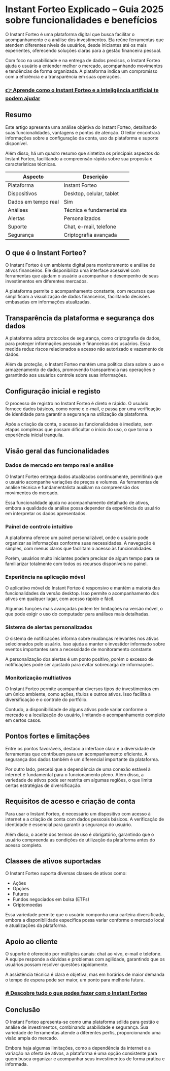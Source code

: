 # Instant Forteo Explicado – Guia 2025 sobre funcionalidades e benefícios
 
 O Instant Forteo é uma plataforma digital que busca facilitar o acompanhamento e a análise dos investimentos. Ela reúne ferramentas que atendem diferentes níveis de usuários, desde iniciantes até os mais experientes, oferecendo soluções claras para a gestão financeira pessoal.
 
 Com foco na usabilidade e na entrega de dados precisos, o Instant Forteo ajuda o usuário a entender melhor o mercado, acompanhando movimentos e tendências de forma organizada. A plataforma indica um compromisso com a eficiência e a transparência em suas operações. 
 
 ### [👉 Aprende como o Instant Forteo e a inteligência artificial te podem ajudar](https://tinyurl.com/yc5tydn9)
 ## Resumo 
 Este artigo apresenta uma análise objetiva do Instant Forteo, detalhando suas funcionalidades, vantagens e pontos de atenção. O leitor encontrará informações sobre a configuração da conta, uso da plataforma e suporte disponível.
 
 Além disso, há um quadro resumo que sintetiza os principais aspectos do Instant Forteo, facilitando a compreensão rápida sobre sua proposta e características técnicas. 
 
 | Aspecto | Descrição |
 |-----------------------|--------------------------------------|
 | Plataforma | Instant Forteo |
 | Dispositivos | Desktop, celular, tablet |
 | Dados em tempo real | Sim |
 | Análises | Técnica e fundamentalista |
 | Alertas | Personalizados |
 | Suporte | Chat, e-mail, telefone |
 | Segurança | Criptografia avançada |
 
 ## O que é o Instant Forteo? 
 O Instant Forteo é um ambiente digital para monitoramento e análise de ativos financeiros. Ele disponibiliza uma interface acessível com ferramentas que ajudam o usuário a acompanhar o desempenho de seus investimentos em diferentes mercados.
 
 A plataforma permite o acompanhamento constante, com recursos que simplificam a visualização de dados financeiros, facilitando decisões embasadas em informações atualizadas. 
 
 ## Transparência da plataforma e segurança dos dados 
 A plataforma adota protocolos de segurança, como criptografia de dados, para proteger informações pessoais e financeiras dos usuários. Essa medida reduz riscos relacionados a acesso não autorizado e vazamento de dados.
 
 Além da proteção, o Instant Forteo mantém uma política clara sobre o uso e armazenamento de dados, promovendo transparência nas operações e garantindo aos usuários controle sobre suas informações. 
 
 ## Configuração inicial e registo 
 O processo de registro no Instant Forteo é direto e rápido. O usuário fornece dados básicos, como nome e e-mail, e passa por uma verificação de identidade para garantir a segurança na utilização da plataforma.
 
 Após a criação da conta, o acesso às funcionalidades é imediato, sem etapas complexas que possam dificultar o início do uso, o que torna a experiência inicial tranquila. 
 
 ## Visão geral das funcionalidades 
 
 ### Dados de mercado em tempo real e análise 
 O Instant Forteo entrega dados atualizados continuamente, permitindo que o usuário acompanhe variações de preços e volumes. As ferramentas de análise técnica e fundamentalista auxiliam na compreensão dos movimentos do mercado.
 
 Essa funcionalidade ajuda no acompanhamento detalhado de ativos, embora a qualidade da análise possa depender da experiência do usuário em interpretar os dados apresentados. 
 
 ### Painel de controlo intuitivo 
 A plataforma oferece um painel personalizável, onde o usuário pode organizar as informações conforme suas necessidades. A navegação é simples, com menus claros que facilitam o acesso às funcionalidades.
 
 Porém, usuários muito iniciantes podem precisar de algum tempo para se familiarizar totalmente com todos os recursos disponíveis no painel. 
 
 ### Experiência na aplicação móvel 
 O aplicativo móvel do Instant Forteo é responsivo e mantém a maioria das funcionalidades da versão desktop. Isso permite o acompanhamento dos ativos em qualquer lugar, com acesso rápido e fácil.
 
 Algumas funções mais avançadas podem ter limitações na versão móvel, o que pode exigir o uso do computador para análises mais detalhadas. 
 
 ### Sistema de alertas personalizados 
 O sistema de notificações informa sobre mudanças relevantes nos ativos selecionados pelo usuário. Isso ajuda a manter o investidor informado sobre eventos importantes sem a necessidade de monitoramento constante.
 
 A personalização dos alertas é um ponto positivo, porém o excesso de notificações pode ser ajustado para evitar sobrecarga de informações. 
 
 ### Monitorização multiativos 
 O Instant Forteo permite acompanhar diversos tipos de investimentos em um único ambiente, como ações, títulos e outros ativos. Isso facilita a diversificação e o controle do portfólio.
 
 Contudo, a disponibilidade de alguns ativos pode variar conforme o mercado e a localização do usuário, limitando o acompanhamento completo em certos casos. 
 
 ## Pontos fortes e limitações 
 Entre os pontos favoráveis, destaco a interface clara e a diversidade de ferramentas que contribuem para um acompanhamento eficiente. A segurança dos dados também é um diferencial importante da plataforma.
 
 Por outro lado, percebi que a dependência de uma conexão estável à internet é fundamental para o funcionamento pleno. Além disso, a variedade de ativos pode ser restrita em algumas regiões, o que limita certas estratégias de diversificação. 
 
 ## Requisitos de acesso e criação de conta 
 Para usar o Instant Forteo, é necessário um dispositivo com acesso à internet e a criação de conta com dados pessoais básicos. A verificação de identidade é essencial para garantir a segurança do usuário.
 
 Além disso, o aceite dos termos de uso é obrigatório, garantindo que o usuário compreenda as condições de utilização da plataforma antes do acesso completo. 
 
 ## Classes de ativos suportadas 
 O Instant Forteo suporta diversas classes de ativos como: 
 - Ações 
 - Opções 
 - Futuros 
 - Fundos negociados em bolsa (ETFs) 
 - Criptomoedas 
 
 Essa variedade permite que o usuário componha uma carteira diversificada, embora a disponibilidade específica possa variar conforme o mercado local e atualizações da plataforma. 
 
 ## Apoio ao cliente 
 O suporte é oferecido por múltiplos canais: chat ao vivo, e-mail e telefone. A equipe responde a dúvidas e problemas com agilidade, garantindo que os usuários possam resolver questões rapidamente.
 
 A assistência técnica é clara e objetiva, mas em horários de maior demanda o tempo de espera pode ser maior, um ponto para melhoria futura. 
 
 ### [🔥 Descobre tudo o que podes fazer com o Instant Forteo](https://tinyurl.com/yc5tydn9)
 ## Conclusão 
 O Instant Forteo apresenta-se como uma plataforma sólida para gestão e análise de investimentos, combinando usabilidade e segurança. Sua variedade de ferramentas atende a diferentes perfis, proporcionando uma visão ampla do mercado.
 
 Embora haja algumas limitações, como a dependência da internet e a variação na oferta de ativos, a plataforma é uma opção consistente para quem busca organizar e acompanhar seus investimentos de forma prática e informada.